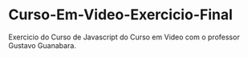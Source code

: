 # Curso-Em-Video-Exercicio-Final
Exercicio do Curso de Javascript do Curso em Video com o professor Gustavo Guanabara.
